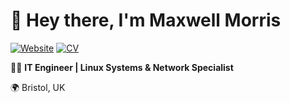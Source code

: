 # 👋 Hey there, I'm Maxwell Morris

[![Website](https://img.shields.io/badge/Website-maxmorris.io-blue)](https://maxmorris.io)
[![CV](https://img.shields.io/badge/Jobs-View%20My%20CV-green)](https://maxmorris.io/CVMaxwellMorris.pdf)

👨‍💻 **IT Engineer | Linux Systems & Network Specialist**

🌍 Bristol, UK
